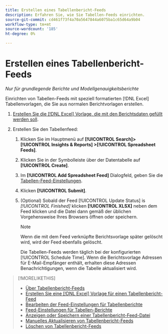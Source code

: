 ```yaml
---
title: Erstellen eines Tabellenbericht-Feeds
description: Erfahren Sie, wie Sie Tabellen-Feeds einrichten.
source-git-commit: cd461f73f4a70a5647844a6075ba1c65d64a9b04
workflow-type: tm+mt
source-wordcount: '185'
ht-degree: 0%

---
```


# Erstellen eines Tabellenbericht-Feeds

*Nur für grundlegende Berichte und Modellgenauigkeitsberichte*

Einrichten von Tabellen-Feeds mit speziell formatierten [!DNL Excel] Tabellenvorlagen, die Sie aus normalen Berichtvorlagen erstellen.

1. [Erstellen Sie die [!DNL Excel] Vorlage, die mit den Berichtsdaten gefüllt werden soll](spreadsheet-feed-create-excel-template.md).

2. Erstellen Sie den Tabellenfeed:

   1. Klicken Sie im Hauptmenü auf **[!UICONTROL Search]> [!UICONTROL Insights & Reports] >[!UICONTROL Spreadsheet Feeds]**.

   1. Klicken Sie in der Symbolleiste über der Datentabelle auf **[!UICONTROL Create]**.

   1. Im **[!UICONTROL Add Spreadsheet Feed]** Dialogfeld, geben Sie die [Tabellen-Feed-Einstellungen](spreadsheet-feed-settings.md).

   1. Klicken **[!UICONTROL Submit]**.

   1. (Optional) Sobald der Feed [!UICONTROL Update Status] is *[!UICONTROL Finished]* klicken **[!UICONTROL XLSX]** neben dem Feed klicken und die Datei dann gemäß der üblichen Vorgehensweise Ihres Browsers öffnen oder speichern.

      >[!NOTE]
      >
      >Wenn die mit dem Feed verknüpfte Berichtsvorlage später gelöscht wird, wird der Feed ebenfalls gelöscht.

      Die Tabellen-Feeds werden täglich bei der konfigurierten [!UICONTROL Schedule Time]. Wenn die Berichtsvorlage Adressen für E-Mail-Empfänger enthält, erhalten diese Adressen Benachrichtigungen, wenn die Tabelle aktualisiert wird.

>[!MORELIKETHIS]
>
>* [Über Tabellenbericht-Feeds](spreadsheet-feed-about.md)
>* [Erstellen Sie eine [!DNL Excel] Vorlage für einen Tabellenbericht-Feed](spreadsheet-feed-create-excel-template.md)
>* [Bearbeiten der Feed-Einstellungen für Tabellenberichte](spreadsheet-feed-edit.md)
>* [Feed-Einstellungen für Tabellen-Berichte](spreadsheet-feed-settings.md)
>* [Anzeigen oder Speichern einer Tabellenbericht-Feed-Datei](spreadsheet-feed-view-or-save.md)
>* [Manuelles Aktualisieren von Tabellenbericht-Feeds](spreadsheet-feed-refresh.md)
>* [Löschen von Tabellenbericht-Feeds](spreadsheet-feed-delete.md)

